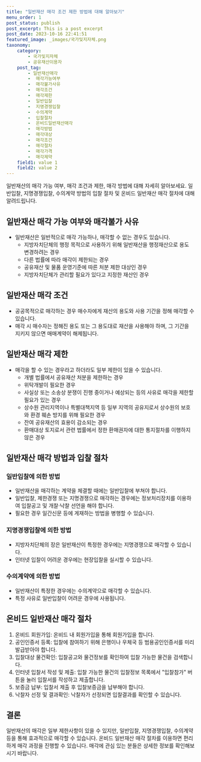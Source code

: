 ```yaml
---
title: "일반재산 매각 조건 제한 방법에 대해 알아보기"
menu_order: 1
post_status: publish
post_excerpt: This is a post excerpt
post_date: 2023-10-16 22:41:51
featured_image: _images/국가및지자체.png
taxonomy:
    category:
        - 국가및지자체
        - 공유재산이용자
    post_tag:
        - 일반재산매각
        -  매각가능여부
        -  매각불가사유
        -  매각조건
        -  매각제한
        -  일반입찰
        -  지명경쟁입찰
        -  수의계약
        -  입찰절차
        -  온비드일반재산매각
        -  매각방법
        -  매각대상
        -  매각조건
        -  매각절차
        -  매각가격
        -  매각제약
    field1: value 1
    field2: value 2
---
```



 일반재산의 매각 가능 여부, 매각 조건과 제한, 매각 방법에 대해 자세히 알아보세요. 일반입찰, 지명경쟁입찰, 수의계약 방법의 입찰 절차 및 온비드 일반재산 매각 절차에 대해 알려드립니다.

## 일반재산 매각 가능 여부와 매각불가 사유

- 일반재산은 일반적으로 매각 가능하나, 매각할 수 없는 경우도 있습니다.
  - 지방자치단체의 행정 목적으로 사용하기 위해 일반재산을 행정재산으로 용도 변경하려는 경우
  - 다른 법률에 따라 매각이 제한되는 경우
  - 공유재산 및 물품 운영기준에 따른 처분 제한 대상인 경우
  - 지방자치단체가 관리할 필요가 있다고 지정한 재산인 경우

## 일반재산 매각 조건

- 공공목적으로 매각하는 경우 매수자에게 재산의 용도와 사용 기간을 정해 매각할 수 있습니다.
- 매각 시 매수자는 정해진 용도 또는 그 용도대로 재산을 사용해야 하며, 그 기간을 지키지 않으면 매매계약이 해제됩니다.

## 일반재산 매각 제한

- 매각을 할 수 있는 경우라고 하더라도 일부 제한이 있을 수 있습니다.
  - 개별 법률에서 공유재산 처분을 제한하는 경우
  - 위탁개발이 필요한 경우
  - 사실상 또는 소송상 분쟁이 진행 중이거나 예상되는 등의 사유로 매각을 제한할 필요가 있는 경우
  - 상수원 관리지역이나 특별대책지역 등 일부 지역의 공유지로서 상수원의 보호와 환경 훼손 방지를 위해 필요한 경우
  - 잔여 공유재산의 효용이 감소되는 경우
  - 환매대상 토지로서 관련 법률에서 정한 환매권자에 대한 통지절차를 이행하지 않은 경우

## 일반재산 매각 방법과 입찰 절차

### 일반입찰에 의한 방법

- 일반재산을 매각하는 계약을 체결할 때에는 일반입찰에 부쳐야 합니다.
- 일반입찰, 제한경쟁 또는 지명경쟁으로 매각하는 경우에는 정보처리장치를 이용하여 입찰공고 및 개찰·낙찰 선언을 해야 합니다.
- 필요한 경우 일간신문 등에 게재하는 방법을 병행할 수 있습니다.

### 지명경쟁입찰에 의한 방법

- 지방자치단체의 장은 일반재산이 특정한 경우에는 지명경쟁으로 매각할 수 있습니다.
- 인터넷 입찰이 어려운 경우에는 현장입찰을 실시할 수 있습니다.

### 수의계약에 의한 방법

- 일반재산이 특정한 경우에는 수의계약으로 매각할 수 있습니다.
- 특정 사유로 일반입찰이 어려운 경우에 사용됩니다.

## 온비드 일반재산 매각 절차

1. 온비드 회원가입: 온비드 내 회원가입을 통해 회원가입을 합니다.
2. 공인인증서 등록: 입찰에 참여하기 위해 은행이나 우체국 등 범용공인인증서를 미리 발급받아야 합니다.
3. 입찰대상 물건확인: 입찰공고와 물건정보를 확인하여 입찰 가능한 물건을 검색합니다.
4. 인터넷 입찰서 작성 및 제출: 입찰 가능한 물건의 입찰정보 목록에서 "입찰참가" 버튼을 눌러 입찰서를 작성하고 제출합니다.
5. 보증금 납부: 입찰서 제출 후 입찰보증금을 납부해야 합니다.
6. 낙찰자 선정 및 결과확인: 낙찰자가 선정되면 입찰결과를 확인할 수 있습니다.

## 결론

일반재산의 매각은 일부 제한사항이 있을 수 있지만, 일반입찰, 지명경쟁입찰, 수의계약 등을 통해 효과적으로 매각할 수 있습니다. 온비드 일반재산 매각 절차를 이용하면 편리하게 매각 과정을 진행할 수 있습니다. 매각에 관심 있는 분들은 상세한 정보를 확인해보시기 바랍니다.
